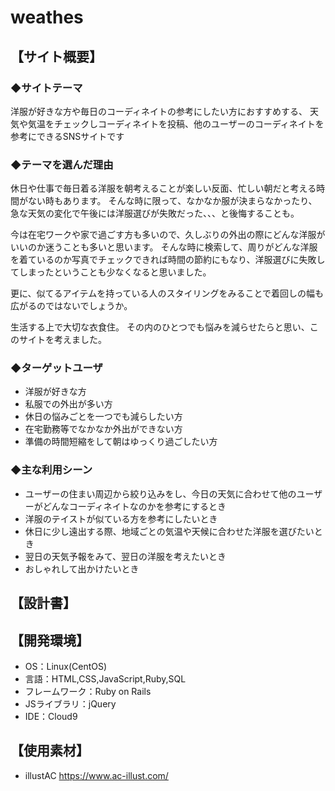 # weathes

## 【サイト概要】

### ◆サイトテーマ
洋服が好きな方や毎日のコーディネイトの参考にしたい方におすすめする、
天気や気温をチェックしコーディネイトを投稿、他のユーザーのコーディネイトを参考にできるSNSサイトです

### ◆テーマを選んだ理由
休日や仕事で毎日着る洋服を朝考えることが楽しい反面、忙しい朝だと考える時間がない時もあります。
そんな時に限って、なかなか服が決まらなかったり、急な天気の変化で午後には洋服選びが失敗だった、、、と後悔することも。

今は在宅ワークや家で過ごす方も多いので、久しぶりの外出の際にどんな洋服がいいのか迷うことも多いと思います。
そんな時に検索して、周りがどんな洋服を着ているのか写真でチェックできれば時間の節約にもなり、洋服選びに失敗してしまったということも少なくなると思いました。

更に、似てるアイテムを持っている人のスタイリングをみることで着回しの幅も広がるのではないでしょうか。

生活する上で大切な衣食住。
その内のひとつでも悩みを減らせたらと思い、このサイトを考えました。

### ◆ターゲットユーザ
* 洋服が好きな方
* 私服での外出が多い方
* 休日の悩みごとを一つでも減らしたい方
* 在宅勤務等でなかなか外出ができない方
* 準備の時間短縮をして朝はゆっくり過ごしたい方

### ◆主な利用シーン
* ユーザーの住まい周辺から絞り込みをし、今日の天気に合わせて他のユーザーがどんなコーディネイトなのかを参考にするとき
* 洋服のテイストが似ている方を参考にしたいとき
* 休日に少し遠出する際、地域ごとの気温や天候に合わせた洋服を選びたいとき
* 翌日の天気予報をみて、翌日の洋服を考えたいとき
* おしゃれして出かけたいとき


## 【設計書】


## 【開発環境】
- OS：Linux(CentOS)
- 言語：HTML,CSS,JavaScript,Ruby,SQL
- フレームワーク：Ruby on Rails
- JSライブラリ：jQuery
- IDE：Cloud9

## 【使用素材】
- illustAC  https://www.ac-illust.com/
